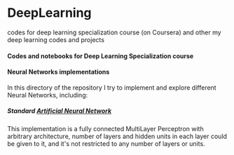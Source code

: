 # DeepLearning
codes for deep learning specialization course (on Coursera) and other my deep learning codes and projects

#### Codes and notebooks for Deep Learning Specialization course
#### Neural Networks implementations
In this directory of the repository I try to implement and explore different Neural Networks, including:
##### Standard [Artificial Neural Network](https://github.com/mehrshad-sdtn/DeepLearning/blob/master/NeuralNets/NN/ANN.ipynb)
This implementation is a fully connected MultiLayer Perceptron with arbitrary architecture, number of layers and hidden units in each layer could be given to it, and it's not restricted to any number of layers or units.

